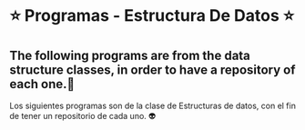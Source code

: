 # :star: Programas - Estructura De Datos :star:

The following programs are from the data structure classes, in order to have a repository of each one.:yellow_heart:
------------
Los siguientes programas son de la clase de Estructuras de datos, con el fin de tener un repositorio de cada uno. :alien:

